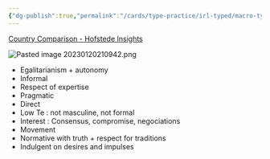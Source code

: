 ```yaml
---
{"dg-publish":true,"permalink":"/cards/type-practice/irl-typed/macro-typing/denmark/","created":"","updated":"2023-01-20T21:19:25.595+01:00"}
---
```



[Country Comparison - Hofstede Insights](https://www.hofstede-insights.com/country-comparison/denmark,france,italy/)

![Pasted image 20230120210942.png](/img/user/EXTRAS/Images/Pasted%20image%2020230120210942.png)
- Egalitarianism + autonomy
- Informal
- Respect of expertise
- Pragmatic
- Direct
- Low Te : not masculine, not formal
- Interest : Consensus, compromise, negociations
- Movement 
- Normative with truth + respect for traditions
- Indulgent on desires and impulses 
